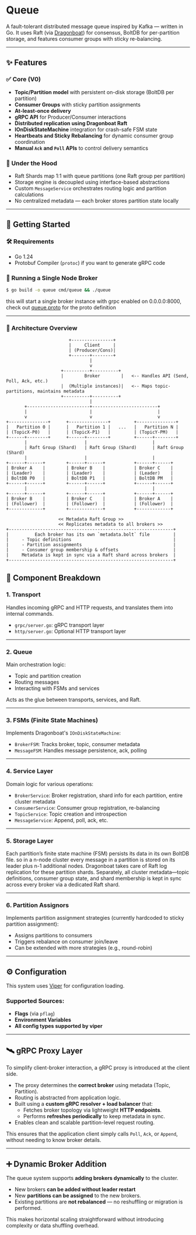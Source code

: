 # Queue

A fault-tolerant distributed message queue inspired by Kafka — written in Go.
It uses Raft (via [Dragonboat](https://github.com/lni/dragonboat)) for consensus,
BoltDB for per-partition storage, and features consumer groups with sticky re-balancing.

---

## ✨ Features

### ✅ Core (V0)
- **Topic/Partition model** with persistent on-disk storage (BoltDB per partition)
- **Consumer Groups** with sticky partition assignments
- **At-least-once delivery**
- **gRPC API** for Producer/Consumer interactions
- **Distributed replication using Dragonboat Raft**
- **IOnDiskStateMachine** integration for crash-safe FSM state
- **Heartbeats and Sticky Rebalancing** for dynamic consumer group coordination
- **Manual `Ack` and `Poll` APIs** to control delivery semantics

### 🧠 Under the Hood
- Raft Shards map 1:1 with queue partitions (one Raft group per partition)
- Storage engine is decoupled using interface-based abstractions
- Custom `MessageService` orchestrates routing logic and partition calculations
- No centralized metadata — each broker stores partition state locally

---

## 🚀 Getting Started

### 🛠 Requirements
- Go 1.24
- Protobuf Compiler (`protoc`) if you want to generate gRPC code

### 🔧 Running a Single Node Broker

```bash
$ go build -o queue cmd/queue && ./queue
```
this will start a single broker instance with grpc enabled on 0.0.0.0:8000,
check out [queue.proto](https://buf.build/sreekar2307/queue/docs) for the proto definition


---
### 🧩 Architecture Overview

```text
                        +----------------+
                        |     Client     |
                        | (Producer/Cons)|
                        +-------+--------+
                                |
                                v
                     +----------+----------+
                     |        Broker        |   <-- Handles API (Send, Poll, Ack, etc.)
                     |  (Multiple instances)|   <-- Maps topic-partitions, maintains metadata
                     +----------+----------+
                                |
       +------------------------+-------------------------+
       |                        |                         |
       v                        v                         v
+---------------+      +---------------+         +---------------+
|   Partition 0 |      |   Partition 1 |   ...   |   Partition N |
| (TopicX-P0)   |      | (TopicX-P1)   |         | (TopicY-PM)   |
+------+--------+      +------+--------+         +------+--------+
       |                      |                         |
       | Raft Group (Shard)   | Raft Group (Shard)      | Raft Group (Shard)
       |                      |                         |
+------+------+        +------+------+           +------+------+
| Broker A    |        | Broker B    |           | Broker C    |
| (Leader)    |        | (Leader)    |           | (Leader)    |
| BoltDB P0   |        | BoltDB P1   |           | BoltDB PM   |
+------+------+        +------+------+           +------+------+
       |                      |                         |
+------+------+        +------+------+           +------+------+
| Broker B    |        | Broker C    |           | Broker A    |
| (Follower)  |        | (Follower)  |           | (Follower)  |
+-------------+        +-------------+           +-------------+

                    << Metadata Raft Group >>
                    << Replicates metadata to all brokers >>
+---------------------------------------------------------------+
|          Each broker has its own `metadata.bolt` file         |
|     - Topic definitions                                       |
|     - Partition assignments                                   |
|     - Consumer group membership & offsets                     |
|     Metadata is kept in sync via a Raft shard across brokers  |
+---------------------------------------------------------------+
```


## 🔧 Component Breakdown

### 1. Transport

Handles incoming gRPC and HTTP requests, and translates them into internal commands.

- `grpc/server.go`: gRPC transport layer
- `http/server.go`: Optional HTTP transport layer

---

### 2. Queue

Main orchestration logic:
- Topic and partition creation
- Routing messages
- Interacting with FSMs and services

Acts as the glue between transports, services, and Raft.

---

### 3. FSMs (Finite State Machines)

Implements Dragonboat's `IOnDiskStateMachine`:

- `BrokerFSM`: Tracks broker, topic, consumer metadata 
- `MessageFSM`: Handles message persistence, ack, polling

---

### 4. Service Layer

Domain logic for various operations:

- `BrokerService`: Broker registration, shard info for each partition, entire cluster metadata
- `ConsumerService`: Consumer group registration, re-balancing
- `TopicService`: Topic creation and introspection
- `MessageService`: Append, poll, ack, etc.

---

### 5. Storage Layer

Each partition’s finite state machine (FSM) persists its data in its own BoltDB file.
so in a n-node cluster every message in a partition is stored on its leader plus n-1 additional nodes.
Dragonboat takes care of Raft log replication for these partition shards. Separately,
all cluster metadata—topic definitions, consumer group state, and shard membership 
is kept in sync across every broker via a dedicated Raft shard.

---

### 6. Partition Assignors

Implements partition assignment strategies (currently hardcoded to sticky partition assignment):

- Assigns partitions to consumers
- Triggers rebalance on consumer join/leave
- Can be extended with more strategies (e.g., round-robin)

---

## ⚙️ Configuration

This system uses [Viper](https://github.com/spf13/viper) for configuration loading.

### Supported Sources:

- **Flags** (via `pflag`)
- **Environment Variables**
- **All config types supported by viper**

---

## 🛰️ gRPC Proxy Layer

To simplify client-broker interaction, a gRPC proxy is introduced at the client side.

- The proxy determines the **correct broker** using metadata (Topic, Partition).
- Routing is abstracted from application logic.
- Built using a **custom gRPC resolver + load balancer** that:
  - Fetches broker topology via lightweight **HTTP endpoints**.
  - Performs **refreshes periodically** to keep metadata in sync.
- Enables clean and scalable partition-level request routing.

This ensures that the application client simply calls `Poll`, `Ack`, or `Append`, without needing to know broker details.

---

## ➕ Dynamic Broker Addition

The queue system supports **adding brokers dynamically** to the cluster.

- New brokers **can be added without leader restart**
- New **partitions can be assigned** to the new brokers.
- Existing partitions are **not rebalanced** — no reshuffling or migration is performed.

This makes horizontal scaling straightforward without introducing complexity or data shuffling overhead.
